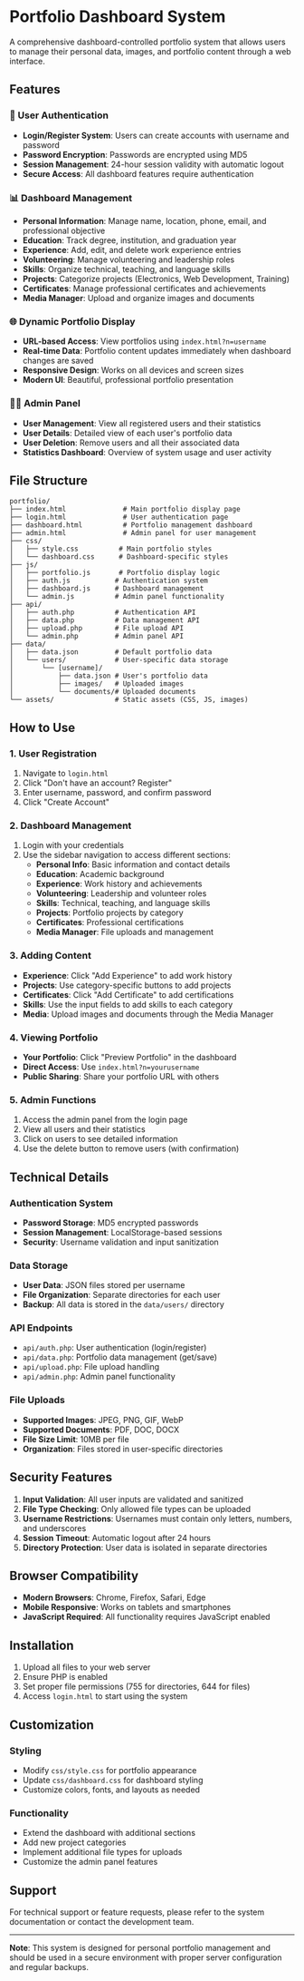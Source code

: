 # Portfolio Dashboard System

A comprehensive dashboard-controlled portfolio system that allows users to manage their personal data, images, and portfolio content through a web interface.

## Features

### 🔐 User Authentication
- **Login/Register System**: Users can create accounts with username and password
- **Password Encryption**: Passwords are encrypted using MD5
- **Session Management**: 24-hour session validity with automatic logout
- **Secure Access**: All dashboard features require authentication

### 📊 Dashboard Management
- **Personal Information**: Manage name, location, phone, email, and professional objective
- **Education**: Track degree, institution, and graduation year
- **Experience**: Add, edit, and delete work experience entries
- **Volunteering**: Manage volunteering and leadership roles
- **Skills**: Organize technical, teaching, and language skills
- **Projects**: Categorize projects (Electronics, Web Development, Training)
- **Certificates**: Manage professional certificates and achievements
- **Media Manager**: Upload and organize images and documents

### 🌐 Dynamic Portfolio Display
- **URL-based Access**: View portfolios using `index.html?n=username`
- **Real-time Data**: Portfolio content updates immediately when dashboard changes are saved
- **Responsive Design**: Works on all devices and screen sizes
- **Modern UI**: Beautiful, professional portfolio presentation

### 👨‍💼 Admin Panel
- **User Management**: View all registered users and their statistics
- **User Details**: Detailed view of each user's portfolio data
- **User Deletion**: Remove users and all their associated data
- **Statistics Dashboard**: Overview of system usage and user activity

## File Structure

```
portfolio/
├── index.html              # Main portfolio display page
├── login.html              # User authentication page
├── dashboard.html          # Portfolio management dashboard
├── admin.html              # Admin panel for user management
├── css/
│   ├── style.css          # Main portfolio styles
│   └── dashboard.css      # Dashboard-specific styles
├── js/
│   ├── portfolio.js       # Portfolio display logic
│   ├── auth.js           # Authentication system
│   ├── dashboard.js      # Dashboard management
│   └── admin.js          # Admin panel functionality
├── api/
│   ├── auth.php          # Authentication API
│   ├── data.php          # Data management API
│   ├── upload.php        # File upload API
│   └── admin.php         # Admin panel API
├── data/
│   ├── data.json         # Default portfolio data
│   └── users/            # User-specific data storage
│       └── [username]/
│           ├── data.json # User's portfolio data
│           ├── images/   # Uploaded images
│           └── documents/# Uploaded documents
└── assets/               # Static assets (CSS, JS, images)
```

## How to Use

### 1. User Registration
1. Navigate to `login.html`
2. Click "Don't have an account? Register"
3. Enter username, password, and confirm password
4. Click "Create Account"

### 2. Dashboard Management
1. Login with your credentials
2. Use the sidebar navigation to access different sections:
   - **Personal Info**: Basic information and contact details
   - **Education**: Academic background
   - **Experience**: Work history and achievements
   - **Volunteering**: Leadership and volunteer roles
   - **Skills**: Technical, teaching, and language skills
   - **Projects**: Portfolio projects by category
   - **Certificates**: Professional certifications
   - **Media Manager**: File uploads and management

### 3. Adding Content
- **Experience**: Click "Add Experience" to add work history
- **Projects**: Use category-specific buttons to add projects
- **Certificates**: Click "Add Certificate" to add certifications
- **Skills**: Use the input fields to add skills to each category
- **Media**: Upload images and documents through the Media Manager

### 4. Viewing Portfolio
- **Your Portfolio**: Click "Preview Portfolio" in the dashboard
- **Direct Access**: Use `index.html?n=yourusername`
- **Public Sharing**: Share your portfolio URL with others

### 5. Admin Functions
1. Access the admin panel from the login page
2. View all users and their statistics
3. Click on users to see detailed information
4. Use the delete button to remove users (with confirmation)

## Technical Details

### Authentication System
- **Password Storage**: MD5 encrypted passwords
- **Session Management**: LocalStorage-based sessions
- **Security**: Username validation and input sanitization

### Data Storage
- **User Data**: JSON files stored per username
- **File Organization**: Separate directories for each user
- **Backup**: All data is stored in the `data/users/` directory

### API Endpoints
- `api/auth.php`: User authentication (login/register)
- `api/data.php`: Portfolio data management (get/save)
- `api/upload.php`: File upload handling
- `api/admin.php`: Admin panel functionality

### File Uploads
- **Supported Images**: JPEG, PNG, GIF, WebP
- **Supported Documents**: PDF, DOC, DOCX
- **File Size Limit**: 10MB per file
- **Organization**: Files stored in user-specific directories

## Security Features

1. **Input Validation**: All user inputs are validated and sanitized
2. **File Type Checking**: Only allowed file types can be uploaded
3. **Username Restrictions**: Usernames must contain only letters, numbers, and underscores
4. **Session Timeout**: Automatic logout after 24 hours
5. **Directory Protection**: User data is isolated in separate directories

## Browser Compatibility

- **Modern Browsers**: Chrome, Firefox, Safari, Edge
- **Mobile Responsive**: Works on tablets and smartphones
- **JavaScript Required**: All functionality requires JavaScript enabled

## Installation

1. Upload all files to your web server
2. Ensure PHP is enabled
3. Set proper file permissions (755 for directories, 644 for files)
4. Access `login.html` to start using the system

## Customization

### Styling
- Modify `css/style.css` for portfolio appearance
- Update `css/dashboard.css` for dashboard styling
- Customize colors, fonts, and layouts as needed

### Functionality
- Extend the dashboard with additional sections
- Add new project categories
- Implement additional file types for uploads
- Customize the admin panel features

## Support

For technical support or feature requests, please refer to the system documentation or contact the development team.

---

**Note**: This system is designed for personal portfolio management and should be used in a secure environment with proper server configuration and regular backups.

